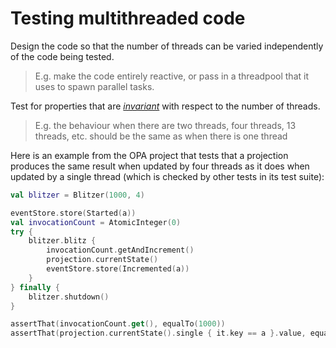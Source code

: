 # Testing multithreaded code

Design the code so that the number of threads can be varied independently of the code being tested.  

> E.g. make the code entirely reactive, or pass in a threadpool that it uses to spawn parallel tasks.

Test for properties that are [_invariant_](https://en.wikipedia.org/wiki/Invariant_(mathematics)#Invariants_in_computer_science) with respect to the number of threads.  

> E.g. the behaviour when there are two threads, four threads, 13 threads, etc. should be the same as when there is one thread


Here is an example from the OPA project that tests that a projection produces the same result when updated by four threads as it does when updated by a single thread (which is checked by other tests in its test suite):

```kotlin
val blitzer = Blitzer(1000, 4)

eventStore.store(Started(a))
val invocationCount = AtomicInteger(0)
try {
    blitzer.blitz {
        invocationCount.getAndIncrement()
        projection.currentState()
        eventStore.store(Incremented(a))
    }
} finally {
    blitzer.shutdown()
}

assertThat(invocationCount.get(), equalTo(1000))
assertThat(projection.currentState().single { it.key == a }.value, equalTo(1001))
```
